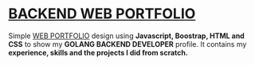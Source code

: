 # [BACKEND WEB PORTFOLIO](https://zetacoder.github.io)

Simple [WEB PORTFOLIO](https://zetacoder.github.io) design using **Javascript, Boostrap, HTML and CSS** to show my **GOLANG BACKEND DEVELOPER** profile. It contains my **experience, skills and the projects I did from scratch.** 
